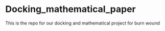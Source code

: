 # Docking_mathematical_paper
This is the repo for our docking and mathematical project for burn wound

